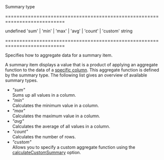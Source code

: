 <!--**
/*-------------------------------------------
    Auto-generated file. Do not modify.
-------------------------------------------

**-->
<!--d-->Summary type<!--/d-->
===========================================================================
<!--default-->undefined<!--/default-->
<!--acceptValues-->'sum' | 'min' | 'max' | 'avg' | 'count' | 'custom'<!--/acceptValues-->
<!--type-->string<!--/type-->
===========================================================================

<!--shortDescription-->
Specifies how to aggregate data for a summary item.
<!--/shortDescription-->

<!--fullDescription-->
A summary item displays a value that is a product of applying an aggregate function to the data of a [specific column](/Documentation/ApiReference/UI_Widgets/dxDataGrid/Configuration/summary/totalItems/#column). This aggregate function is defined by the summary type. The following list gives an overview of available summary types.

- *"sum"*		
Sums up all values in a column.
- *"min"*		
Calculates the minimum value in a column.
- *"max"*		
Calculates the maximum value in a column.
- *"avg"*		
Calculates the average of all values in a column.
- *"count"*		
Calculates the number of rows.
- *"custom"*	
Allows you to specify a custom aggregate function using the [calculateCustomSummary](/Documentation/ApiReference/UI_Widgets/dxDataGrid/Configuration/summary/#calculateCustomSummary) option.
<!--/fullDescription-->